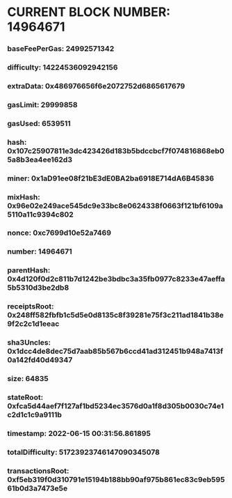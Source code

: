 # CURRENT BLOCK NUMBER: 14964671

### baseFeePerGas: 24992571342
### difficulty: 14224536092942156
### extraData: 0x486976656f6e2072752d6865617679
### gasLimit: 29999858
### gasUsed: 6539511
### hash: 0x107c25907811e3dc423426d183b5bdccbcf7f074816868eb05a8b3ea4ee162d3
### miner: 0x1aD91ee08f21bE3dE0BA2ba6918E714dA6B45836
### mixHash: 0x96e02e249ace545dc9e33bc8e0624338f0663f121bf6109a5110a11c9394c802
### nonce: 0xc7699d10e52a7469
### number: 14964671
### parentHash: 0x4d120f0d2c811b7d1242be3bdbc3a35fb0977c8233e47aeffa5b5310d3be2db8
### receiptsRoot: 0x248ff582fbfb1c5d5e0d8135c8f39281e75f3c211ad1841b38e9f2c2c1d1eeac
### sha3Uncles: 0x1dcc4de8dec75d7aab85b567b6ccd41ad312451b948a7413f0a142fd40d49347
### size: 64835
### stateRoot: 0xfca5d44aef7f127af1bd5234ec3576d0a1f8d305b0030c74e1c2d1c1c9a9111b
### timestamp: 2022-06-15 00:31:56.861895
### totalDifficulty: 51723923746147090345078
### transactionsRoot: 0xf5eb319f0d310791e15194b188bb90af975b861ec83c9eb59561b0d3a7473e5e
